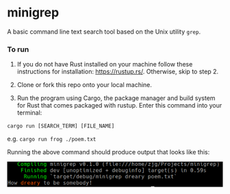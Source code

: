 # minigrep

A basic command line text search tool based on the Unix utility `grep`.

### To run
1. If you do not have Rust installed on your machine follow these instructions for installation: https://rustup.rs/. Otherwise, skip to step 2.

2. Clone or fork this repo onto your local machine.

3. Run the program using Cargo, the package manager and build system for Rust that comes packaged with rustup. Enter this command into your terminal:
```
cargo run [SEARCH_TERM] [FILE_NAME]
```

e.g. `cargo run frog ./poem.txt`

Running the above command should produce output that looks like this:

![minigrep example output](minigrep-example.png)